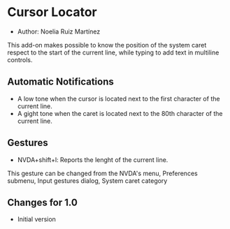 # Cursor Locator #
* Author: Noelia Ruiz Martínez

This add-on makes possible to know the position of the system caret respect to the start of the current line, while typing to add text in multiline controls.

## Automatic Notifications ##

* A low tone when the cursor is located next to the first character of the current line.
* A gight tone when the caret is located next to the 80th character of the current line.

## Gestures ##

* NVDA+shift+l: Reports the lenght of the current line.

This gesture can be changed from the NVDA's menu, Preferences submenu, Input gestures dialog, System caret category

## Changes for 1.0 ##
* Initial version